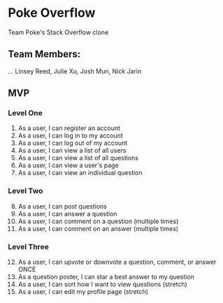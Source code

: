 # Poke Overflow
Team Poke's Stack Overflow clone

## Team Members:
... Linsey Reed, Julie Xu, Josh Mun, Nick Jarin

## MVP
### Level One
1. As a user, I can register an account
2. As a user, I can log in to my account
3. As a user, I can log out of my account
4. As a user, I can view a list of all users
5. As a user, I can view a list of all questions
6. As a user, I can view a user's page
7. As a user, I can view an individual question

### Level Two
8. As a user, I can post questions
9. As a user, I can answer a question
10. As a user, I can comment on a question (multiple times)
11. As a user, I can comment on an answer (multiple times)

### Level Three
12. As a user, I can upvote or downvote a question, comment, or answer ONCE
13. As a question poster, I can star a best answer to my question
14. As a user, I can sort how I want to view questions (stretch)
15. As a user, I can edit my profile page (stretch)
